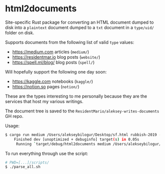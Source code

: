 # html2documents

Site-specific Rust package for converting an HTML document dumped to disk into a `plaintext` document dumped to a `txt` document in a `type/uid/` folder on disk.

Supports documents from the following list of valid `type` values:

* https://medium.com articles (`medium/`)
* https://residentmar.io blog posts (`website/`)
* https://spell.ml/blog/ blog posts (`spell/`)

Will hopefully support the following one day soon:

* https://kaggle.com notebooks (`kaggle/`)
* https://notion.so pages (`notion/`)

These are the types interesting to me personally because they are the services that host my various writings.

The document tree is saved to the `ResidentMario/aleksey-writes-documents` GH repo.

Usage:

```bash
$ cargo run medium /Users/alekseybilogur/Desktop/sf.html rubbish-2019 --overwrite
    Finished dev [unoptimized + debuginfo] target(s) in 0.05s
     Running `target/debug/html2documents medium /Users/alekseybilogur/Desktop/aleksey-writes-documents/raw/medium/rubbish-san-fracisco.html rubbish-san-fracisco`
```

To run everything through use the script:

```bash
# PWD=[...]/scripts/
$ ./parse_all.sh
```
